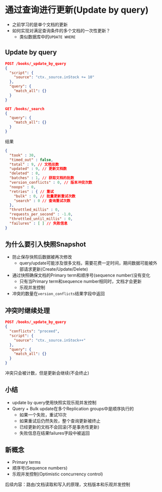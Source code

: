 通过查询进行更新(Update by query)
===

* 之前学习的是单个文档的更新
* 如何实现对满足查询条件的多个文档的一次性更新？
  * 类似数据库中的`UPDATE WHERE`

## Update by query
```json
POST /books/_update_by_query
{
  "script": {
    "source": "ctx._source.inStock += 10"
  },
  "query": {
    "match_all": {}
  }
}

GET /books/_search
{
  "query": {
    "match_all": {}
  }
}
```

结果
```json
{
  "took" : 30,
  "timed_out" : false,
  "total" : 9, // 文档总数
  "updated" : 9, // 更新文档数
  "deleted" : 0,
  "batches" : 1, // 获取文档的批数
  "version_conflicts" : 0, // 版本冲突次数
  "noops" : 0,
  "retries" : { // 重试
    "bulk" : 0, // 批量更新重试次数
    "search" : 0 // 查询重试次数
  },
  "throttled_millis" : 0,
  "requests_per_second" : -1.0,
  "throttled_until_millis" : 0,
  "failures" : [ ] // 失败信息
}
```

## 为什么要引入快照Snapshot

* 防止保存快照后数据被再次修改
  * query/update可能涉及很多文档，需要花费一定时间，期间数据可能被外部请求更新(Create/Update/Delete)
* 通过快照确保文档的Primary term和顺序号(sequence number)没有变化
  * 只有当Primary term和sequence number相同时，文档才会更新
  * 乐观并发控制
* 冲突的数量在`version_conflicts`结果字段中返回

## 冲突时继续处理
```json
POST /books/_update_by_query
{
  "conflicts": "proceed",
  "script": {
    "source": "ctx._source.inStock++"
  },
  "query": {
    "match_all": {}
  }
}
```
冲突只会被计数，但是更新会继续(不会终止)

## 小结
* update by query使用快照实现乐观并发控制
* Query + Bulk update在多个Replication groups中是顺序执行的
  * 如果一个失败，重试10次
  * 如果重试后仍然失败，整个查询更新被终止
  * 已经更新的文档不会回滚(不是事务性更新)
  * 失败信息在结果failures字段中被返回

## 新概念
* Primary terms
* 顺序号(Sequence numbers)
* 乐观并发控制(Optimistic concurrency control)

后续内容：路由/文档读取和写入的原理，文档版本和乐观并发控制
